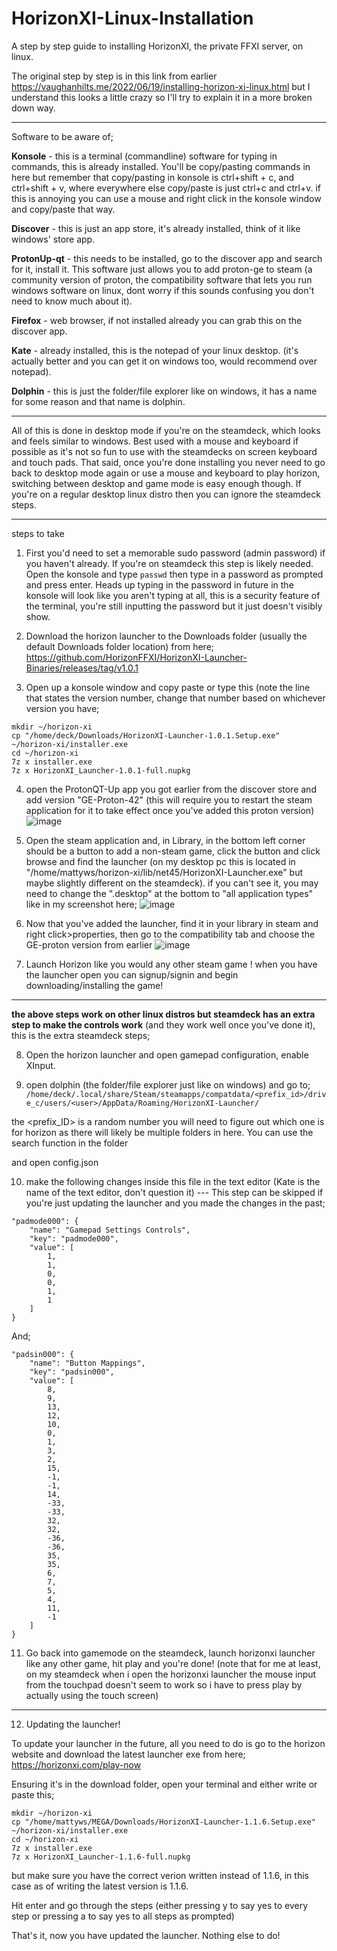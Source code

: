 # HorizonXI-Linux-Installation
A step by step guide to installing HorizonXI, the private FFXI server, on linux.

The original step by step is in this link from earlier <https://vaughanhilts.me/2022/06/19/installing-horizon-xi-linux.html> but I understand this looks a little crazy so I'll try to explain it in a more broken down way.

-----

Software to be aware of;

**Konsole** - this is a terminal (commandline) software for typing in commands, this is already installed. You'll be copy/pasting commands in here but remember that copy/pasting in konsole is ctrl+shift + c, and ctrl+shift + v, where everywhere else copy/paste is just ctrl+c and ctrl+v. if this is annoying you can use a mouse and right click in the konsole window and copy/paste that way.

**Discover** - this is just an app store, it's already installed, think of it like windows' store app.

**ProtonUp-qt** - this needs to be installed, go to the discover app and search for it, install it. This software just allows you to add proton-ge to steam (a community version of proton, the compatibility software that lets you run windows software on linux, dont worry if this sounds confusing you don't need to know much about it).

**Firefox** - web browser, if not installed already you can grab this on the discover app.

**Kate** - already installed, this is the notepad of your linux desktop. (it's actually better and you can get it on windows too, would recommend over notepad).

**Dolphin** - this is just the folder/file explorer like on windows, it has a name for some reason and that name is dolphin.

-----

All of this is done in desktop mode if you're on the steamdeck, which looks and feels similar to windows. Best used with a mouse and keyboard if possible as it's not so fun to use with the steamdecks on screen keyboard and touch pads. That said, once you're done installing you never need to go back to desktop mode again or use a mouse and keyboard to play horizon, switching between desktop and game mode is easy enough though. If you're on a regular desktop linux distro then you can ignore the steamdeck steps.

-----

steps to take

1. First you'd need to set a memorable sudo password (admin password) if you haven't already. If you're on steamdeck this step is likely needed. Open the konsole and type `passwd` then type in a password as prompted and press enter. Heads up typing in the password in future in the konsole will look like you aren't typing at all, this is a security feature of the terminal, you're still inputting the password but it just doesn't visibly show.

2. Download the horizon launcher to the Downloads folder (usually the default Downloads folder location) from here;
<https://github.com/HorizonFFXI/HorizonXI-Launcher-Binaries/releases/tag/v1.0.1>

3. Open up a konsole window and copy paste or type this (note the line that states the version number, change that number based on whichever version you have;

```
mkdir ~/horizon-xi
cp "/home/deck/Downloads/HorizonXI-Launcher-1.0.1.Setup.exe" ~/horizon-xi/installer.exe
cd ~/horizon-xi
7z x installer.exe
7z x HorizonXI_Launcher-1.0.1-full.nupkg
```

4. open the ProtonQT-Up app you got earlier from the discover store and add version "GE-Proton-42" (this will require you to restart the steam application for it to take effect once you've added this proton version)
![image](https://github.com/MattyGWS/HorizonXI-Linux-Installation/assets/56587299/9a8009b2-6361-4984-b2cb-8859a3fb03b1)

5. Open the steam application and, in Library, in the bottom left corner should be a button to add a non-steam game, click the button and click browse and find the launcher (on my desktop pc this is located in "/home/mattyws/horizon-xi/lib/net45/HorizonXI-Launcher.exe" but maybe slightly different on the steamdeck). if you can't see it, you may need to change the ".desktop" at the bottom to "all application types" like in my screenshot here;
![image](https://github.com/MattyGWS/HorizonXI-Linux-Installation/assets/56587299/ae7711ab-e4d4-4ce8-bda2-c5bfc96965a1)

6. Now that you've added the launcher, find it in your library in steam and right click>properties, then go to the compatibility tab and choose the GE-proton version from earlier
![image](https://github.com/MattyGWS/HorizonXI-Linux-Installation/assets/56587299/5b1ac9f6-e317-4bd1-98a0-9d68dc5f5bd6)

7. Launch Horizon like you would any other steam game ! when you have the launcher open you can signup/signin and begin downloading/installing the game!

-----

**the above steps work on other linux distros but steamdeck has an extra step to make the controls work** (and they work well once you've done it), this is the extra steamdeck steps;

8. Open the horizon launcher and open gamepad configuration, enable XInput.

9.  open dolphin (the folder/file explorer just like on windows) and go to; `/home/deck/.local/share/Steam/steamapps/compatdata/<prefix_id>/drive_c/users/<user>/AppData/Roaming/HorizonXI-Launcher/`

the <prefix_ID> is a random number you will need to figure out which one is for horizon as there will likely be multiple folders in here. You can use the search function in the folder

and open config.json

10. make the following changes inside this file in the text editor (Kate is the name of the text editor, don't question it) --- This step can be skipped if you're just updating the launcher and you made the changes in the past;

```
"padmode000": {
    "name": "Gamepad Settings Controls",
    "key": "padmode000",
    "value": [
        1,
        1,
        0,
        0,
        1,
        1
    ]
}
```

And;

```
"padsin000": {
    "name": "Button Mappings",
    "key": "padsin000",
    "value": [
        8,
        9,
        13,
        12,
        10,
        0,
        1,
        3,
        2,
        15,
        -1,
        -1,
        14,
        -33,
        -33,
        32,
        32,
        -36,
        -36,
        35,
        35,
        6,
        7,
        5,
        4,
        11,
        -1
    ]
}
```

11. Go back into gamemode on the steamdeck, launch horizonxi launcher like any other game, hit play and you're done! (note that for me at least, on my steamdeck when i open the horizonxi launcher the mouse input from the touchpad doesn't seem to work so i have to press play by actually using the touch screen)

-----

12. Updating the launcher!

To update your launcher in the future, all you need to do is go to the horizon website and download the latest launcher exe from here;
<https://horizonxi.com/play-now>

Ensuring it's in the download folder, open your terminal and either write or paste this;

```
mkdir ~/horizon-xi
cp "/home/mattyws/MEGA/Downloads/HorizonXI-Launcher-1.1.6.Setup.exe" ~/horizon-xi/installer.exe
cd ~/horizon-xi
7z x installer.exe
7z x HorizonXI_Launcher-1.1.6-full.nupkg
```

but make sure you have the correct verion written instead of 1.1.6, in this case as of writing the latest version is 1.1.6.

Hit enter and go through the steps (either pressing y to say yes to every step or pressing a to say yes to all steps as prompted)

That's it, now you have updated the launcher. Nothing else to do!
